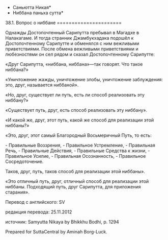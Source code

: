 * Саньютта Никая*
* Ниббана паньха сутта*

38\.1\. Вопрос о ниббане
\=\=\=\=\=\=\=\=\=\=\=\=\=\=\=\=\=\=\=\=\=\=

Однажды Достопочтенный Сарипутта пребывал в Магадхе в Налакагаме\. И тогда странник Джамбукхадака подошёл к Достопочтенному Сарипутте и обменялся с ним вежливыми приветствиями\. После обмена вежливыми приветствиями и любезностями он сел рядом и сказал Достопочтенному Сарипутте:

«Друг Сарипутта, «ниббана, ниббана»—так говорят\. Что такое ниббана?»

«Уничтожение жажды, уничтожение злобы, уничтожение заблуждения: это, друг, называется ниббаной»\.

«Но, друг, существует ли путь, есть ли способ реализовать эту ниббану?»

«Существует путь, друг, есть способ реализовать эту ниббану»\.

«И какой же, друг, этот путь, какой же способ для реализации этой ниббаны?»

«Это, друг, этот самый Благородный Восьмеричный Путь, то есть:

\- Правильные Воззрения,
\- Правильное Устремление,
\- Правильная Речь,
\- Правильные Действия,
\- Правильные Средства к жизни,
\- Правильное Усилие,
\- Правильная Осознанность,
\- Правильное Сосредоточение\.

Таков, друг, путь, таков способ для реализации этой ниббаны»\.

«Это отличный путь, друг, отличный способ для реализации этой ниббаны\. Подходящий путь, друг Сарипутта, для приложения старания»\.

Перевод с английского: SV

редакция перевода: 25\.11\.2012

источник: Samyutta Nikaya by Bhikkhu Bodhi, p\. 1294

Prepared for SuttaCentral by Aminah Borg\-Luck\.